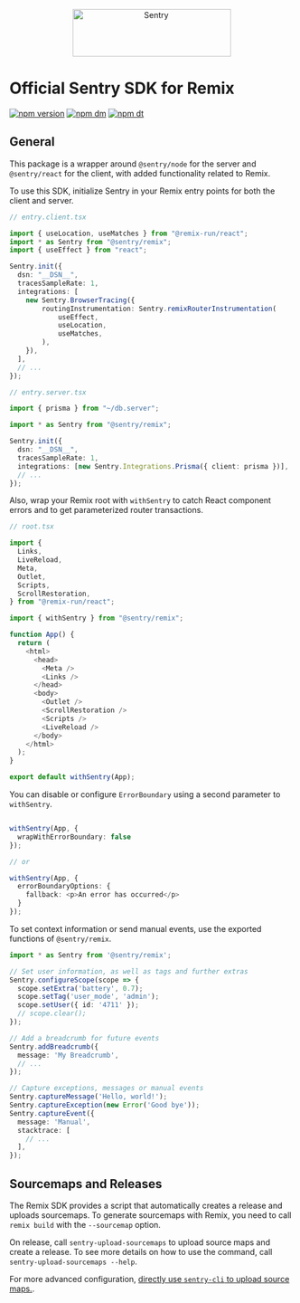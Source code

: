 <p align="center">
  <a href="https://sentry.io/?utm_source=github&utm_medium=logo" target="_blank">
    <img src="https://sentry-brand.storage.googleapis.com/sentry-wordmark-dark-280x84.png" alt="Sentry" width="280" height="84">
  </a>
</p>

# Official Sentry SDK for Remix

[![npm version](https://img.shields.io/npm/v/@sentry/remix.svg)](https://www.npmjs.com/package/@sentry/remix)
[![npm dm](https://img.shields.io/npm/dm/@sentry/remix.svg)](https://www.npmjs.com/package/@sentry/remix)
[![npm dt](https://img.shields.io/npm/dt/@sentry/remix.svg)](https://www.npmjs.com/package/@sentry/remix)

## General

This package is a wrapper around `@sentry/node` for the server and `@sentry/react` for the client, with added functionality related to Remix.

To use this SDK, initialize Sentry in your Remix entry points for both the client and server.

```ts
// entry.client.tsx

import { useLocation, useMatches } from "@remix-run/react";
import * as Sentry from "@sentry/remix";
import { useEffect } from "react";

Sentry.init({
  dsn: "__DSN__",
  tracesSampleRate: 1,
  integrations: [
    new Sentry.BrowserTracing({
        routingInstrumentation: Sentry.remixRouterInstrumentation(
            useEffect,
            useLocation,
            useMatches,
        ),
    }),
  ],
  // ...
});
```

```ts
// entry.server.tsx

import { prisma } from "~/db.server";

import * as Sentry from "@sentry/remix";

Sentry.init({
  dsn: "__DSN__",
  tracesSampleRate: 1,
  integrations: [new Sentry.Integrations.Prisma({ client: prisma })],
  // ...
});
```

Also, wrap your Remix root with `withSentry` to catch React component errors and to get parameterized router transactions.

```ts
// root.tsx

import {
  Links,
  LiveReload,
  Meta,
  Outlet,
  Scripts,
  ScrollRestoration,
} from "@remix-run/react";

import { withSentry } from "@sentry/remix";

function App() {
  return (
    <html>
      <head>
        <Meta />
        <Links />
      </head>
      <body>
        <Outlet />
        <ScrollRestoration />
        <Scripts />
        <LiveReload />
      </body>
    </html>
  );
}

export default withSentry(App);
```

You can disable or configure `ErrorBoundary` using a second parameter to `withSentry`.

```ts

withSentry(App, {
  wrapWithErrorBoundary: false
});

// or

withSentry(App, {
  errorBoundaryOptions: {
    fallback: <p>An error has occurred</p>
  }
});
```

To set context information or send manual events, use the exported functions of `@sentry/remix`.

```ts
import * as Sentry from '@sentry/remix';

// Set user information, as well as tags and further extras
Sentry.configureScope(scope => {
  scope.setExtra('battery', 0.7);
  scope.setTag('user_mode', 'admin');
  scope.setUser({ id: '4711' });
  // scope.clear();
});

// Add a breadcrumb for future events
Sentry.addBreadcrumb({
  message: 'My Breadcrumb',
  // ...
});

// Capture exceptions, messages or manual events
Sentry.captureMessage('Hello, world!');
Sentry.captureException(new Error('Good bye'));
Sentry.captureEvent({
  message: 'Manual',
  stacktrace: [
    // ...
  ],
});
```

## Sourcemaps and Releases

The Remix SDK provides a script that automatically creates a release and uploads sourcemaps. To generate sourcemaps with Remix, you need to call `remix build` with the `--sourcemap` option.

On release, call `sentry-upload-sourcemaps` to upload source maps and create a release. To see more details on how to use the command, call `sentry-upload-sourcemaps --help`.

For more advanced configuration, [directly use `sentry-cli` to upload source maps.](https://github.com/getsentry/sentry-cli).
